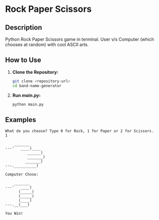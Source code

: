 # Rock Paper Scissors

## Description
Python Rock Paper Scissors game in terminal. User v/s Computer (which chooses at random) with cool ASCII arts.

## How to Use
1. **Clone the Repository:**
    ```bash
    git clone <repository-url>
    cd band-name-generator
    ```
2. **Run _main.py_:**
    ```bash
    python main.py
    ```

## Examples
```
What do you choose? Type 0 for Rock, 1 for Paper or 2 for Scissors.
1    

    _______
---'   ____)____
          ______)
          _______)
         _______)
---.__________)

Computer Chose: 

    _______
---'   ____)
      (_____)
      (_____)
      (____)
---.__(___)

You Win!
```